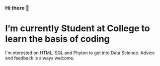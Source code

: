 ### Hi there 👋


# I’m currently Student at College to learn the basis of coding 
I'm nterested on HTML, SQL and Phyton to get into Data Science.
Advice and feedback is always welcome.
